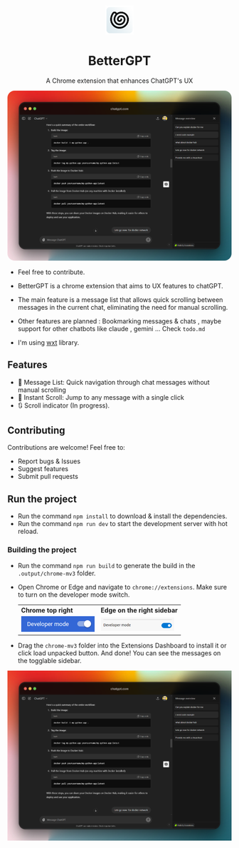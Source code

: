 <div align="center">
  <img src="assets/icon.png" alt="BetterGPT Logo" width="64" />
  <h1>BetterGPT</h1>
  <p>A Chrome extension that enhances ChatGPT's UX</p>
  <img src="md/Preview.png" style="border-radius:16px" >
</div>

- Feel free to contribute. 

- BetterGPT is a chrome extension that aims to UX features to chatGPT.

- The main feature is a message list that allows quick scrolling between messages in the current chat, eliminating the need for manual scrolling.

- Other features are planned : Bookmarking messages & chats , maybe support for other chatbots like claude , gemini ... Check `todo.md`

- I'm using [wxt](https://wxt.dev/) library.

## Features

- 📜 Message List: Quick navigation through chat messages without manual scrolling
- 🎯 Instant Scroll: Jump to any message with a single click
- 🔃 Scroll indicator (In progress).


## Contributing

Contributions are welcome! Feel free to:
- Report bugs & Issues
- Suggest features
- Submit pull requests

## Run the project 

- Run the command `npm install` to download & install the dependencies.
- Run the command `npm run dev` to start the development server with hot reload.
### Building the project
- Run the command `npm run build` to generate the build in the `.output/chrome-mv3` folder.
- Open Chrome or Edge and navigate to `chrome://extensions`. Make sure to turn on the developer mode switch.
	<table>
	<tr>
		<th>Chrome top right</th>
		<th>Edge on the right sidebar</th>
	</tr>
	<tr>
		<td><img src="md/devmode%20chrome.png" alt="Chrome developer mode switch" /></td>
		<td><img src="md/devmode%20edge.png" alt="Edge developer mode switch" /></td>
	</tr>
	</table>

- Drag the `chrome-mv3` folder into the Extensions Dashboard to install it or click load unpacked button. And done! You can see the messages on the togglable sidebar.
<img src="md/Preview.png" >
